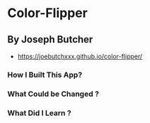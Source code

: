# Color-Flipper

## By Joseph Butcher

- https://joebutchxxx.github.io/color-flipper/

### How I Built This App?

### What Could be Changed ?

### What Did I Learn ?

